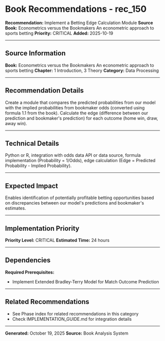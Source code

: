 # Book Recommendations - rec_150

**Recommendation:** Implement a Betting Edge Calculation Module
**Source Book:** Econometrics versus the Bookmakers An econometric approach to sports betting
**Priority:** CRITICAL
**Added:** 2025-10-19

---

## Source Information

**Book:** Econometrics versus the Bookmakers An econometric approach to sports betting
**Chapter:** 1 Introduction, 3 Theory
**Category:** Data Processing

---

## Recommendation Details

Create a module that compares the predicted probabilities from our model with the implied probabilities from bookmaker odds (converted using formula 1.1 from the book). Calculate the edge (difference between our prediction and bookmaker's prediction) for each outcome (home win, draw, away win).

---

## Technical Details

Python or R, integration with odds data API or data source, formula implementation (Probability = 1/Odds), edge calculation (Edge = Predicted Probability - Implied Probability).

---

## Expected Impact

Enables identification of potentially profitable betting opportunities based on discrepancies between our model's predictions and bookmaker's estimates.

---

## Implementation Priority

**Priority Level:** CRITICAL
**Estimated Time:** 24 hours

---

## Dependencies

**Required Prerequisites:**

- Implement Extended Bradley-Terry Model for Match Outcome Prediction


---

## Related Recommendations

- See Phase index for related recommendations in this category
- Check IMPLEMENTATION_GUIDE.md for integration details

---

**Generated:** October 19, 2025
**Source:** Book Analysis System
